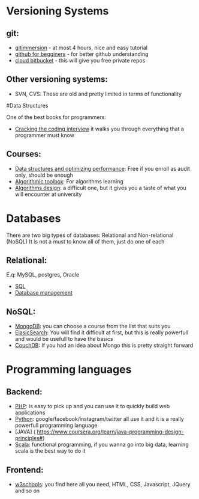 # Versioning Systems

## git:
- [gitimmersion](http://gitimmersion.com/) - at most 4 hours, nice and easy tutorial
- [github for begginers](http://blog.udacity.com/2015/06/a-beginners-git-github-tutorial.html) - for better github understanding
- [cloud bitbucket](https://www.atlassian.com/git/tutorials/learn-git-with-bitbucket-cloud) - this will give you free private repos


## Other versioning systems:
- SVN, CVS: These are old and pretty limited in terms of functionality 

#Data Structures

One of the best books for programmers:
- [Cracking the coding interview](https://www.amazon.com/Cracking-Coding-Interview-Programming-Questions/dp/0984782850) it walks you through everything that a programmer must know

## Courses:
- [Data structures and optimizing performance](https://www.coursera.org/learn/data-structures-optimizing-performance): Free if you enroll as audit only, should be enough
- [Algorithmic toolbox](https://www.coursera.org/learn/algorithmic-toolbox/home/welcome):  For algorithms learning
- [Algorithms design](https://www.coursera.org/learn/algorithm-design-analysis/home/welcome): a difficult one, but it gives you a taste of what you will encounter at university


# Databases

There are two big types of databases: Relational and Non-relational (NoSQL)
It is not a must to know all of them, just do one of each

## Relational: 

E.q: MySQL, postgres, Oracle
- [SQL](http://www.w3schools.com/sql/default.asp)
- [Database management](https://www.coursera.org/learn/database-management/home/welcome)

## NoSQL: 
- [MongoDB](https://university.mongodb.com/): you can choose a course from the list that suits you 
- [ElasicSearch](https://www.elastic.co/): You will find it difficult at first, but this is really powerfull and would be usefull to have the basics
- [CouchDB](http://couchdb.apache.org/): If you had an idea about Mongo this is pretty straight forward


# Programming languages

## Backend: 
- [PHP]( http://www.w3schools.com/php/default.asp): is easy to pick up and you can use it to quickly build web applications
- [Python]( https://developers.google.com/edu/python/): google/facebook/instagram/twitter all use it and it is a really powerfull programming language
- [JAVA] ( https://www.coursera.org/learn/java-programming-design-principles#)
- [Scala]( https://www.coursera.org/learn/progfun1): functional programming, if you wanna go into big data, learning scala is the best way to do it

## Frontend: 
- [w3schools](http://www.w3schools.com/): you find here all you need, HTML, CSS, Javascript, JQuery and so on
